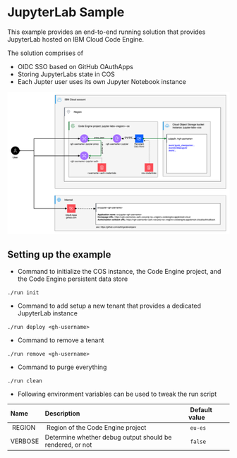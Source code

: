 # JupyterLab Sample

This example provides an end-to-end running solution that provides JupyterLab hosted on IBM Cloud Code Engine. 

The solution comprises of 
- OIDC SSO based on GitHub OAuthApps
- Storing JupyterLabs state in COS 
- Each Jupter user uses its own Jupyter Notebook instance


![architecture overview](./docs/ce-jupyter.architecture-overview.png)

## Setting up the example

* Command to initialize the COS instance, the Code Engine project, and the Code Engine persistent data store
```
./run init
```

* Command to add setup a new tenant that provides a dedicated JupyterLab instance
```
./run deploy <gh-username>
```

* Command to remove a tenant 
```
./run remove <gh-username>
```

* Command to purge everything 
```
./run clean
```

* Following environment variables can be used to tweak the run script

| Name | Description | Default value |
|:----|:---|:---|
| REGION | Region of the Code Engine project | `eu-es` |
| VERBOSE | Determine whether debug output should be rendered, or not  | `false` |

